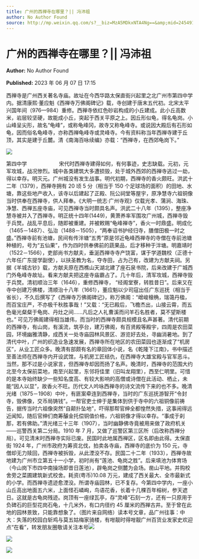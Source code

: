 ```yaml
---
title: 广州的西禅寺在哪里？|| 冯沛祖
author: No Author Found
source: http://mp.weixin.qq.com/s?__biz=MzA5MDkxNTA4Ng==&amp;mid=2454913741&amp;idx=1&amp;sn=7f9a7dd97556a3e932e8212a7f82b882&amp;chksm=87a3caacb0d443ba32dcfd84b3cde787919213948f1af88b1435e2785d424b03407a4d328795#rd
---
```


# 广州的西禅寺在哪里？|| 冯沛祖

**Author:** No Author Found

**Published:** 2023 年 06 月 07 日 17:15

西禅寺是广州西关著名寺庙。故址在今西华路太保直街兴起里之北广州市第四中学内。据清康熙·董应魁《西禅寺万佛阁碑记》载，寺创建于唐末五代初。北宋太平兴国年间（976—984）重修。西禅寺依红色砂岩构成的小丘建成。此小丘高数米，岩层较坚硬，故能成小丘，突起于西关平原之上。因丘形似龟，得名龟岗。小山峰呈尖形，故名“龟峰”，或称龟峰冈，故寺又称龟峰寺。或说因大殿后有石形如龟，因而俗名龟峰寺，亦称西禅龟峰寺或灵峰寺。今有资料称当年西禅寺建于丘顶，其实是建于丘麓。清《南海百咏续编》亦载：“西禅寺，在西郊龟岗下。”

![](https://mmbiz.qpic.cn/mmbiz_gif/bL2iaicTYdZn5LOrHFg0d9qKyHFTANmpz7wibXx1XPUWKkkSAqX1tXALicTicnqzHuvrzI0lAEQEogRRIKb6DiaiaXHhg/640?wx_fmt=gif)

第四中学                      宋代时西禅寺建得如何，有何事迹，史志缺载。元初，元军攻城，战况惨烈。城中各类建筑大多遭损毁，处于城外西郊的西禅寺逃过一劫，得以幸存。明灭元。广州城没有发生战事。明代初期，西禅寺的香火颇旺。洪武十二年（1379），西禅寺拥有 20 顷 5 分（相当于 150 个足球场的面积）的田地、水塘，靠这些地产收入，该寺以后建起了正殿、阮公祠堂等屋宇，原净慧寺六祖铜像当时供奉在西禅寺，供人拜奉。《大明一统志·广州寺观》仅载光孝、蒲涧、海珠、净慧、西禅五座寺庙，可见西禅寺当时颇具名声。洪武二十八年（1395），整座净慧寺被并入了西禅寺。明正统十四年(1449)，黄萧养率军围攻广州城，西禅寺毁于兵燹。战乱平息后，随即被重建。并被敕赐“龟峰禅寺”，香火一时鼎盛。明成化（1465－1487）、弘治（1488－1505），“两奉诏书护经归寺，膳僧田极一时之盛。”西禅寺前有池塘，民间有传泮塘“五秀”原是邻近龟峰西禅寺的寺僧在寺前池塘种植的，号为“五仙果”，作为四时供奉佛前的蔬果品，后才移种于泮塘。明嘉靖时（1522－1566），吏部尚书方献夫，垂涎西禅寺寺产饶富，谋于学道魏校（正德十六年任广东提学副使），以扶圣教为名，夺寺田，占为己有，改建为方献夫祠。另据《羊城古钞》载，方献夫原在西樵山天湖北建了座石泉书院，后来改建于广城西门外龟峰寺故址。看来方献夫把这座寺庙霸占了。几十年后，清军攻城，西禅寺毁于兵燹。清初顺治三年（1646），重修西禅寺， “经阁堂寮，转胜昔日”。后来又在寺中创建万佛楼，清顺治十八年（1661），董应魁以少司寇出任广东巡抚（相当于省长），不久后撰写了《西禅寺万佛阁碑记》，称万佛阁：“嶒峻榱桷，瑞蔼丹楹，而百宝庄严，不亦极千秋胜事哉！”又载：“无已殿后，飞檐杰出，山接云霄，而五色毫光粲粲于龟岗、丹灶之间……凡后之人礼曹溪而问羊石名胜者，莫不望斯楼也。” 可见万佛阁建得相当雄伟，而当时的西禅寺颇具规模且名声甚著。清代前期的西禅寺，有山岗，有溪流，筑亭台，建万佛阁，有百贤殿等殿宇，四周是农田菜园，环境幽雅清静，成西关一处寺庙园林风景区、游览好去处，寻幽消暑地。到了清代中叶，广州的织造业急速发展，西禅寺所在地区的农田菜园也逐渐成了“机房区”，从业工匠众多。晚清有部颇有名的章回体小说，名《乾隆下江南》，书中描述至善法师在西禅寺内开设武馆，与机房工匠结仇，在西禅寺大雄宝殿与官军恶斗。当然，那不过是小说家言，但西禅寺却因而扬了名声。晚清时，西禅寺的范围大约北至今太保前菜地，南至兴起里，东邻将佳里（旧叫龙翔里），西至仁明里。可惜的是本寺始终缺少一些知名度高、有较大影响的高僧或诗僧在此活动、栖止，未能“因人以显”，故香火不旺。历代文人吟咏西禅寺的诗文流传下来的也不多。晚清光绪（1875－1908）中叶，有匪案牵连到西禅寺，当时的广东巡抚游智开“令封寺，毁佛像，交币局铸钱”。一帮官吏士绅于是集体到供于寺中的六祖铜像前祷告，据传当时六祖像突然“自颠扑坠地”，吓得那帮官绅全都惶然失措，这事闹得远近闻知，随后官绅们商筹醵金托偿铜值价格，六祖铜像才得以幸存。“事成于刹那，若有佛助。”清光绪三十三年（1907），当时幽静佛寺竟被用来做了政府机关——巡警西关第二分局。1910 年 7 月，又做了巡警区第三区所（后改称西禅分局）。可见清末时西禅寺实际已废。民国时此地属西禅区，区名即由此得。太保直街 1924 年，广州市政府为筹资北伐，拍卖各寺庙，西禅寺的底价为 150 元，寺僧却无力赎回，西禅寺被拆毁，从此湮没不存。民国二十二年（1933），西禅寺故地建为广州市立第五十一小学，初时尚有“莲池、龟岗之胜”。后来填池为体育场（今山岗下市四中南操场即昔日莲池），辟龟岗之侧麓为会场。凿山平地。并购校舍旁之菜圃建筑新式校舍。耗资(粤币)10.08 万元，建成了西关最大、全市最新式的小学。而西禅寺遗迹愈湮没。所谓寺庙园林，已不复存。今第四中学内，一座小山丘高出地面五六米，上面怪石嶙峋，鸟语花香，长着十几棵百年榕树，参天遮日。这就是古龟岗残迹。岗顶有一座绿瓦亭，存“灵峰”石刻一方，还有一只原用于负碑石的巨型花岗石龟，十几米外，有口内径约 45 厘米的西禅古井。至于曾在此地的园林景致，只能靠想象了。（图片来自网络）读本号文章，品广州往事：中大：失落的校园白斩鸡与莫五姑梅家骑楼，有咁靓时得咁靓广州百货业发家史欢迎点“在看”，转发朋友圈敬请关注本号![](https://mmbiz.qpic.cn/mmbiz_jpg/PJWG74pLsMbCYicZBOxaaEvibZCL9xKKWkXN1t2OLYrJEEIWNmLsW7XLoxsicR521p2vnuZ2ibJrhkY3ykJvic9coVQ/640)

![](https://mmbiz.qpic.cn/mmbiz_jpg/PJWG74pLsMbCYicZBOxaaEvibZCL9xKKWkFGbgiaOYSAaibbosjcnaYAIlgP5cykbtzncJwKCAy030r9kHG8qRDiaaw/640)

![](https://mmbiz.qpic.cn/mmbiz_jpg/PJWG74pLsMbCYicZBOxaaEvibZCL9xKKWkMj0WLic9peRdcRYxZc9tf7OfpibRfnrTKDgQBb8SsZIoSnJw9YN6xpJg/640?wx_fmt=jpeg)
